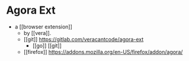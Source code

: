 # Agora Ext

- a [[browser extension]] 
  - by [[vera]].
  - [[git]] https://gitlab.com/veracantcode/agora-ext
    - [[go]] [[git]] 
  - [[firefox]] https://addons.mozilla.org/en-US/firefox/addon/agora/

